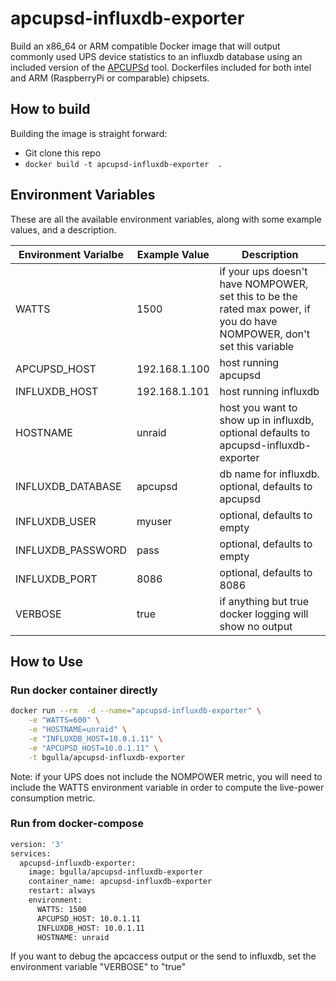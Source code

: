 # apcupsd-influxdb-exporter

Build an x86_64 or ARM compatible Docker image that will output commonly used UPS device statistics to an influxdb database using an included version of the 
[APCUPSd](http://www.apcupsd.org/) 
tool. Dockerfiles included for both intel and ARM (RaspberryPi or comparable) chipsets.

## How to build
Building the image is straight forward:
* Git clone this repo
* `docker build -t apcupsd-influxdb-exporter  .`

## Environment Variables
These are all the available environment variables, along with some example values, and a description.

| Environment Varialbe | Example Value | Description |
| -------------------- | ------------- | ----------- |
| WATTS |  1500 | if your ups doesn't have NOMPOWER, set this to be the rated max power, if you do have  NOMPOWER, don't set this variable |
| APCUPSD_HOST |  192.168.1.100 | host running apcupsd |
| INFLUXDB_HOST |  192.168.1.101 | host running influxdb |
| HOSTNAME |  unraid | host you want to show up in influxdb, optional defaults to apcupsd-influxdb-exporter |
| INFLUXDB_DATABASE |  apcupsd | db name for influxdb. optional, defaults to apcupsd |
| INFLUXDB_USER | myuser | optional, defaults to empty |
| INFLUXDB_PASSWORD | pass | optional, defaults to empty |
| INFLUXDB_PORT |  8086 | optional, defaults to 8086 |
| VERBOSE | true | if anything but true docker logging will show no output

## How to Use

### Run docker container directly
```bash
docker run --rm  -d --name="apcupsd-influxdb-exporter" \
    -e "WATTS=600" \
    -e "HOSTNAME=unraid" \
    -e "INFLUXDB_HOST=10.0.1.11" \
    -e "APCUPSD_HOST=10.0.1.11" \
    -t bgulla/apcupsd-influxdb-exporter
```
Note: if your UPS does not include the NOMPOWER metric, you will need to include the WATTS environment variable in order to compute the live-power consumption 
metric.

### Run from docker-compose
```bash
version: '3'
services:
  apcupsd-influxdb-exporter:
    image: bgulla/apcupsd-influxdb-exporter
    container_name: apcupsd-influxdb-exporter
    restart: always
    environment:
      WATTS: 1500
      APCUPSD_HOST: 10.0.1.11
      INFLUXDB_HOST: 10.0.1.11
      HOSTNAME: unraid
```

If you want to debug the apcaccess output or the send to influxdb, set the environment variable "VERBOSE" to "true"
